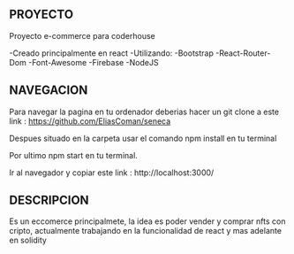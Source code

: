 ## PROYECTO

Proyecto e-commerce para coderhouse

-Creado principalmente en react
-Utilizando:
            -Bootstrap
            -React-Router-Dom
            -Font-Awesome
            -Firebase
            -NodeJS

##  NAVEGACION
Para navegar la pagina en tu ordenador deberias hacer un git clone a este link : https://github.com/EliasComan/seneca

Despues situado en la carpeta usar el comando npm install en tu terminal

Por ultimo npm start en tu terminal.

Ir al navegador y copiar este link : http://localhost:3000/

## DESCRIPCION

Es un eccomerce principalmete, la idea es poder vender y comprar nfts con cripto, actualmente trabajando en la funcionalidad de react y mas adelante en solidity



